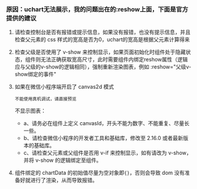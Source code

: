 ### 原因：uchart无法展示，我的问题出在的:reshow上面，下面是官方提供的建议

1. 请检查控制台是否有报错或提示信息，如果没有报错，也没有提示信息，并且检查父元素的 css 样式的宽高是否为0，uchart的宽高是根据父元素计算得来

2. 检查父级是否使用了 v-show 来控制显示，如果页面初始化时组件处于隐藏状态，组件则无法正确获取宽高尺寸，此时需要组件内绑定reshow属性（逻辑应与父级的v-show的逻辑相同），强制重新渲染图表，例如 :reshow="父级v-show绑定的事件" 

3. 如果在微信小程序端开启了 canvas2d 模式

   ```
   不能使用真机调试，请直接预览
   ```

   不显示图表：

   - a、请务必在组件上定义 canvasId，开头不能为数字、不能重复、尽量长一些。
   - b、请检查微信小程序的开发者工具和基础库，修改至 2.16.0 或者最新版本的基础库。
   - c、请检查父元素或父组件是否用 v-if 来控制显示，如有请改为 v-show，并将 v-show 的逻辑绑定至组件。

4. 组件绑定的 chartData 的初始值尽量为空对象即`{}`，否则会导致 dom 没有准备好就进行了渲染，从而导致报错。